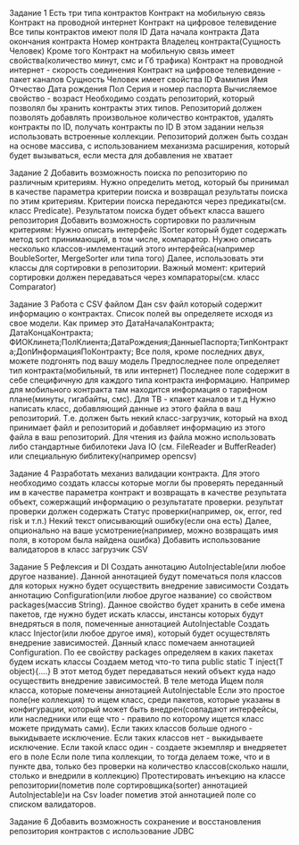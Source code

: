 Задание 1
Есть три типа контрактов
Контракт на мобильную связь
Контракт на проводной интернет
Контракт на цифровое телевидение
Все типы контрактов имеют поля
ID
Дата начала контракта
Дата окончания контракта
Номер контракта
Владелец контракта(Сущность Человек)
Кроме того
Контракт на мобильную связь имеет свойства(количество минут, смс и Гб трафика)
Контракт на проводной интернет - скорость соединения
Контракт на цифровое телевидение - пакет каналов
Сущность Человек имеет свойства
ID
Фамилия Имя Отчеcтво
Дата рождения
Пол
Серия и номер паспорта
Вычисляемое свойство - возраст
Необходимо создать репозиторий, который позволял бы хранить контракты этих типов. Репозиторий должен позволять добавлять произвольное количество контрактов, удалять контракты по ID, получать контракты по ID
В этом задании нельзя использовать встроенные коллекции. Репозиторий должен быть создан на основе массива, с использованием механизма расширения, который будет вызываться, если места для добавления не хватает

Задание 2
Добавить возможность поиска по репозиторию по различным критериям. Нужно определить метод, который бы принимал в качестве параметра критерии поиска и возвращал результаты поиска по этим критериям. Критерии поиска передаются через предикаты(см. класс Predicate). Результатом поиска будет объект класса вашего репозитория
Добавить возможность сортировки по различным критериям:
Нужно описать интерфейс ISorter который будет содержать метод sort принимающий, в том числе, компаратор.
Нужно описать несколько классов-имлементаций этого интерфейса(например BoubleSorter, MergeSorter или типа того)
Далее, использовать эти классы для сортировки в репозитории.
Важный момент: критерий сортировки должен передаваться через компараторы(см. класс Comparator)

Задание 3
Работа с CSV файлом
Дан csv файл который содержит информацию о контрактах. Список полей вы определяете исходя из свое модели. Как пример это
ДатаНачалаКонтракта; ДатаКонцаКонтракта; ФИОКлинета;ПолКлиента;ДатаРождения;ДанныеПаспорта;ТипКонтракта;ДопИнформацияПоКонтракту;
Все поля, кроме последних двух, можете подгонять под вашу модель
Предпоследнее поле определяет тип контракта(мобильный, тв или интернет)
Последнее поле содержит в себе специфичную для каждого типа контракта информацию. Например для мобильного контракта там находится информация о тарифном плане(минуты, гигабайты, смс). Для ТВ - кпакет каналов и т.д
Нужно написать класс, добавляющий данные из этого файла в ваш репозиторий. Т.е. должен быть некий класс-загрузчик, который на вход принимает файл и репозиторий и добавляет информацию из этого файла в ваш репозиторий.
Для чтения из файла можно использовать либо стандартные бибилотеки Java IO (см. FileReader и BufferReader) или специальную библитеку(например opencsv)

Задание 4
Разработать механиз валидации контракта.
Для этого необходимо создать классы которые могли бы проверять переданный им в качестве параметра контракт и возвращать в качестве результата объект, сожержащий информацию о результатате проверки. результат проверки должен содержать
Статус проверки(например, ок, error, red risk и т.п.)
Некий текст описывающий ошибку(если она есть)
Далее, опционально на ваше усмотрение(например, можно возвращать имя поля, в котором была найдена ошибка)
Добавить использование валидаторов в класс загрузчик CSV

Задание 5
Рефлексия и DI
Создать аннотацию AutoInjectable(или любое другое название). Данной аннотацией будут помечаться поля классов для которых нужно будет осуществить внедрение зависимости
Создать аннотацию Configuration(или любое другое название) со свойством packages(массив String). Данное свойство будет хранить в себе имена пакетов, где нужно будет искать классы, инстансы которых будут внедряться в поля, помеченные аннотацией AutoInjectable
Создать класс Injector(или любое другое имя), который будет осуществлять внедрение зависимостей.
Данный класс помечаем аннотацией Configuration. По ее свойству packages определяем в каких пакетах будем искать классы
Создаем метод что-то типа public static <T> T inject(T object){....}
В этот метод будет передаваться некий объект куда надо осуществить внедрение зависимостей. В теле метода
Ищем поля класса, которые помечены аннотацией AutoInjectable
Если это простое поле(не коллекция) то ищем класс, среди пакетов, которые указаны в конфигурации, который может быть внедрен(совпадают интерфейсы, или наследники или еще что - правило по которому ищется класс можете придумать сами). Если таких классов больше одного - выкидываете исключение. Если таких классов нет - выкидываете исключение. Если такой класс один - создаете экземпляр и внедряетет его в поле
Если поле типа коллекции, то тогда делаем тоже, что и в пункте два, только без проверки на количество классов(сколько нашли, столько и внедрили в коллекцию)
Протестировать инъекцию на классе репозитории(пометив поле сортировщика(sorter) аннотацией AutoInjectable)и на Csv loader пометив этой аннотацией поле со списком валидаторов.

Задание 6
Добавить возможность сохранение и восстановления репозитория контрактов с использование JDBC